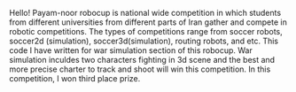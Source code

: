Hello! 
Payam-noor robocup is national wide competition in which students from different universities from different parts of Iran gather and compete in robotic competitions. The types of competitions range from soccer robots, soccer2d (simulation), soccer3d(simulation), routing robots, and etc.
This code I have written for war simulation section of this robocup. War simulation inculdes two characters fighting in 3d scene and the best and more precise charter to track and shoot will win this competition. In this competition, I won third place prize.
